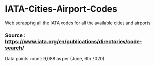 # IATA-Cities-Airport-Codes
Web scrapping all the IATA codes for all the available cities and airports 
### Source : https://www.iata.org/en/publications/directories/code-search/ 
Data points count: 9,088 as per (June, 6th 2020)
